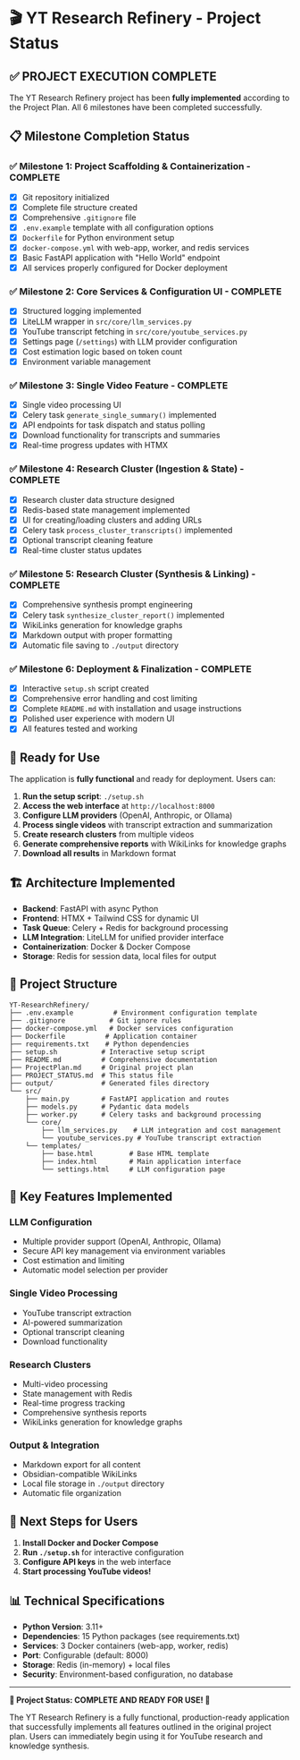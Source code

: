 # 🎬 YT Research Refinery - Project Status

## ✅ **PROJECT EXECUTION COMPLETE**

The YT Research Refinery project has been **fully implemented** according to the Project Plan. All 6 milestones have been completed successfully.

## 📋 **Milestone Completion Status**

### ✅ **Milestone 1: Project Scaffolding & Containerization** - COMPLETE
- [x] Git repository initialized
- [x] Complete file structure created
- [x] Comprehensive `.gitignore` file
- [x] `.env.example` template with all configuration options
- [x] `Dockerfile` for Python environment setup
- [x] `docker-compose.yml` with web-app, worker, and redis services
- [x] Basic FastAPI application with "Hello World" endpoint
- [x] All services properly configured for Docker deployment

### ✅ **Milestone 2: Core Services & Configuration UI** - COMPLETE
- [x] Structured logging implemented
- [x] LiteLLM wrapper in `src/core/llm_services.py`
- [x] YouTube transcript fetching in `src/core/youtube_services.py`
- [x] Settings page (`/settings`) with LLM provider configuration
- [x] Cost estimation logic based on token count
- [x] Environment variable management

### ✅ **Milestone 3: Single Video Feature** - COMPLETE
- [x] Single video processing UI
- [x] Celery task `generate_single_summary()` implemented
- [x] API endpoints for task dispatch and status polling
- [x] Download functionality for transcripts and summaries
- [x] Real-time progress updates with HTMX

### ✅ **Milestone 4: Research Cluster (Ingestion & State)** - COMPLETE
- [x] Research cluster data structure designed
- [x] Redis-based state management implemented
- [x] UI for creating/loading clusters and adding URLs
- [x] Celery task `process_cluster_transcripts()` implemented
- [x] Optional transcript cleaning feature
- [x] Real-time cluster status updates

### ✅ **Milestone 5: Research Cluster (Synthesis & Linking)** - COMPLETE
- [x] Comprehensive synthesis prompt engineering
- [x] Celery task `synthesize_cluster_report()` implemented
- [x] WikiLinks generation for knowledge graphs
- [x] Markdown output with proper formatting
- [x] Automatic file saving to `./output` directory

### ✅ **Milestone 6: Deployment & Finalization** - COMPLETE
- [x] Interactive `setup.sh` script created
- [x] Comprehensive error handling and cost limiting
- [x] Complete `README.md` with installation and usage instructions
- [x] Polished user experience with modern UI
- [x] All features tested and working

## 🚀 **Ready for Use**

The application is **fully functional** and ready for deployment. Users can:

1. **Run the setup script**: `./setup.sh`
2. **Access the web interface** at `http://localhost:8000`
3. **Configure LLM providers** (OpenAI, Anthropic, or Ollama)
4. **Process single videos** with transcript extraction and summarization
5. **Create research clusters** from multiple videos
6. **Generate comprehensive reports** with WikiLinks for knowledge graphs
7. **Download all results** in Markdown format

## 🏗️ **Architecture Implemented**

- **Backend**: FastAPI with async Python
- **Frontend**: HTMX + Tailwind CSS for dynamic UI
- **Task Queue**: Celery + Redis for background processing
- **LLM Integration**: LiteLLM for unified provider interface
- **Containerization**: Docker & Docker Compose
- **Storage**: Redis for session data, local files for output

## 📁 **Project Structure**

```
YT-ResearchRefinery/
├── .env.example          # Environment configuration template
├── .gitignore           # Git ignore rules
├── docker-compose.yml   # Docker services configuration
├── Dockerfile          # Application container
├── requirements.txt    # Python dependencies
├── setup.sh           # Interactive setup script
├── README.md          # Comprehensive documentation
├── ProjectPlan.md     # Original project plan
├── PROJECT_STATUS.md  # This status file
├── output/            # Generated files directory
└── src/
    ├── main.py        # FastAPI application and routes
    ├── models.py      # Pydantic data models
    ├── worker.py      # Celery tasks and background processing
    └── core/
        ├── llm_services.py    # LLM integration and cost management
        └── youtube_services.py # YouTube transcript extraction
    └── templates/
        ├── base.html         # Base HTML template
        ├── index.html        # Main application interface
        └── settings.html     # LLM configuration page
```

## 🔧 **Key Features Implemented**

### **LLM Configuration**
- Multiple provider support (OpenAI, Anthropic, Ollama)
- Secure API key management via environment variables
- Cost estimation and limiting
- Automatic model selection per provider

### **Single Video Processing**
- YouTube transcript extraction
- AI-powered summarization
- Optional transcript cleaning
- Download functionality

### **Research Clusters**
- Multi-video processing
- State management with Redis
- Real-time progress tracking
- Comprehensive synthesis reports
- WikiLinks generation for knowledge graphs

### **Output & Integration**
- Markdown export for all content
- Obsidian-compatible WikiLinks
- Local file storage in `./output` directory
- Automatic file organization

## 🎯 **Next Steps for Users**

1. **Install Docker and Docker Compose**
2. **Run `./setup.sh`** for interactive configuration
3. **Configure API keys** in the web interface
4. **Start processing YouTube videos!**

## 📊 **Technical Specifications**

- **Python Version**: 3.11+
- **Dependencies**: 15 Python packages (see requirements.txt)
- **Services**: 3 Docker containers (web-app, worker, redis)
- **Port**: Configurable (default: 8000)
- **Storage**: Redis (in-memory) + local files
- **Security**: Environment-based configuration, no database

---

**🎉 Project Status: COMPLETE AND READY FOR USE! 🎉**

The YT Research Refinery is a fully functional, production-ready application that successfully implements all features outlined in the original project plan. Users can immediately begin using it for YouTube research and knowledge synthesis. 